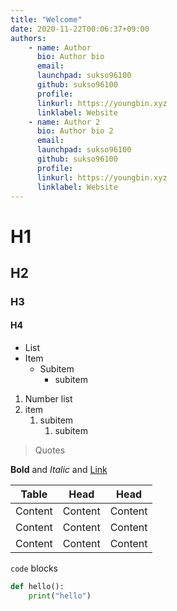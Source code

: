 ```yaml
---
title: "Welcome"
date: 2020-11-22T00:06:37+09:00
authors:
    - name: Author
      bio: Author bio
      email:
      launchpad: sukso96100
      github: sukso96100
      profile:
      linkurl: https://youngbin.xyz
      linklabel: Website
    - name: Author 2
      bio: Author bio 2
      email:
      launchpad: sukso96100
      github: sukso96100
      profile:
      linkurl: https://youngbin.xyz
      linklabel: Website
---
```

# H1
## H2
### H3
#### H4

- List
- Item 
  - Subitem
    - subitem

1. Number list
2. item
   1. subitem
      1. subitem
   
> Quotes

**Bold** and *Italic* and [Link](#)

| Table | Head | Head |
|--|--|--|
| Content | Content | Content |
| Content | Content | Content |
| Content | Content | Content |

`code` blocks

```python
def hello():
    print("hello")
```